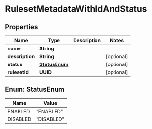 

# RulesetMetadataWithIdAndStatus


## Properties

| Name | Type | Description | Notes |
|------------ | ------------- | ------------- | -------------|
|**name** | **String** |  |  |
|**description** | **String** |  |  [optional] |
|**status** | [**StatusEnum**](#StatusEnum) |  |  [optional] |
|**rulesetId** | **UUID** |  |  [optional] |



## Enum: StatusEnum

| Name | Value |
|---- | -----|
| ENABLED | &quot;ENABLED&quot; |
| DISABLED | &quot;DISABLED&quot; |



